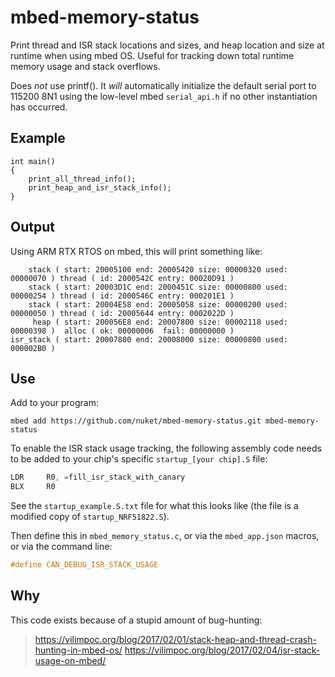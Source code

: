 # mbed-memory-status
Print thread and ISR stack locations and sizes, and heap location and size at runtime when using mbed OS. Useful for tracking down total runtime memory usage and stack overflows.

Does *not* use printf(). It *will* automatically initialize the default serial port to 115200 8N1 using the low-level mbed `serial_api.h` if no other instantiation has occurred.

## Example
```
int main()
{
    print_all_thread_info();
    print_heap_and_isr_stack_info();
}
```

## Output

Using ARM RTX RTOS on mbed, this will print something like:

```
    stack ( start: 20005100 end: 20005420 size: 00000320 used: 00000070 ) thread ( id: 2000542C entry: 00020D91 )
    stack ( start: 20003D1C end: 2000451C size: 00000800 used: 00000254 ) thread ( id: 2000546C entry: 000201E1 )
    stack ( start: 20004E58 end: 20005058 size: 00000200 used: 00000050 ) thread ( id: 20005644 entry: 0002022D )
     heap ( start: 200056E8 end: 20007800 size: 00002118 used: 00000398 )  alloc ( ok: 00000006  fail: 00000000 )
isr_stack ( start: 20007800 end: 20008000 size: 00000800 used: 000002B0 )
```

## Use

Add to your program:

```
mbed add https://github.com/nuket/mbed-memory-status.git mbed-memory-status
```

To enable the ISR stack usage tracking, the following assembly code needs to be added to your chip's specific `startup_[your chip].S` file:

```asm
LDR     R0, =fill_isr_stack_with_canary
BLX     R0
```

See the `startup_example.S.txt` file for what this looks like (the file is a modified copy of `startup_NRF51822.S`).

Then define this in `mbed_memory_status.c`, or via the `mbed_app.json` macros, or via the command line:

```c
#define CAN_DEBUG_ISR_STACK_USAGE
```

## Why

This code exists because of a stupid amount of bug-hunting:
> https://vilimpoc.org/blog/2017/02/01/stack-heap-and-thread-crash-hunting-in-mbed-os/
> https://vilimpoc.org/blog/2017/02/04/isr-stack-usage-on-mbed/
